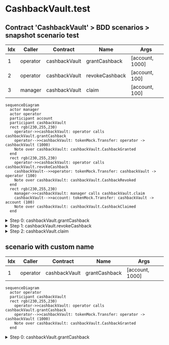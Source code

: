 # CashbackVault.test

## Contract 'CashbackVault' > BDD scenarios > snapshot scenario test

| Idx | Caller | Contract | Name | Args |
| --- | ------ | -------- | ---- | ---- |
| 1 | operator | cashbackVault | grantCashback | [account, 1000] |
| 2 | operator | cashbackVault | revokeCashback | [account, 100] |
| 3 | manager | cashbackVault | claim | [account, 100] |

```mermaid
sequenceDiagram
  actor manager
  actor operator
  participant account
  participant cashbackVault
  rect rgb(230,255,230)
    operator->>cashbackVault: operator calls cashbackVault.grantCashback
    operator-->>cashbackVault: tokenMock.Transfer: operator -> cashbackVault (1000)
    Note over cashbackVault: cashbackVault.CashbackGranted
  end
  rect rgb(230,255,230)
    operator->>cashbackVault: operator calls cashbackVault.revokeCashback
    cashbackVault-->>operator: tokenMock.Transfer: cashbackVault -> operator (100)
    Note over cashbackVault: cashbackVault.CashbackRevoked
  end
  rect rgb(230,255,230)
    manager->>cashbackVault: manager calls cashbackVault.claim
    cashbackVault-->>account: tokenMock.Transfer: cashbackVault -> account (100)
    Note over cashbackVault: cashbackVault.CashbackClaimed
  end
```

<details>
<summary>Step 0: cashbackVault.grantCashback</summary>

- **type**: methodCall
- **caller**: operator
- **args**: `{
  "account": "account",
  "amount": "1000"
}`

**Events**

| # | Contract | Event | Args |
| - | -------- | ----- | ---- |
| 1 | tokenMock | Transfer | `[operator, cashbackVault, 1000]` |
| 2 | cashbackVault | CashbackGranted | `[account, operator, 1000, 1000]` |

**Balances**

**Token:** tokenMock
| Holder | Balance |
| ------ | ------- |
| cashbackVault | 1000 |
| tokenMock | 0 |
| account | 0 |
| manager | 0 |
| operator | 57896044618658097711785492504343953926634992332820282019728792003956564818967 |


**accountCashbackState**
```json
Object {
  "balance": 1000n,
  "totalClaimed": 0n,
}
```

</details>
<details>
<summary>Step 1: cashbackVault.revokeCashback</summary>

- **type**: methodCall
- **caller**: operator
- **args**: `{
  "account": "account",
  "amount": "100"
}`

**Events**

| # | Contract | Event | Args |
| - | -------- | ----- | ---- |
| 1 | tokenMock | Transfer | `[cashbackVault, operator, 100]` |
| 2 | cashbackVault | CashbackRevoked | `[account, operator, 100, 900]` |

**Balances**

**Token:** tokenMock
| Holder | Balance |
| ------ | ------- |
| cashbackVault | 900 |
| tokenMock | 0 |
| account | 0 |
| manager | 0 |
| operator | 57896044618658097711785492504343953926634992332820282019728792003956564819067 |


**accountCashbackState**
```json
Object {
  "balance": 900n,
  "totalClaimed": 0n,
}
```

</details>
<details>
<summary>Step 2: cashbackVault.claim</summary>

- **type**: methodCall
- **caller**: manager
- **args**: `{
  "account": "account",
  "amount": "100"
}`

**Events**

| # | Contract | Event | Args |
| - | -------- | ----- | ---- |
| 1 | tokenMock | Transfer | `[cashbackVault, account, 100]` |
| 2 | cashbackVault | CashbackClaimed | `[account, manager, 100, 800]` |

**Balances**

**Token:** tokenMock
| Holder | Balance |
| ------ | ------- |
| cashbackVault | 800 |
| tokenMock | 0 |
| account | 100 |
| manager | 0 |
| operator | 57896044618658097711785492504343953926634992332820282019728792003956564819067 |


**accountCashbackState**
```json
Object {
  "balance": 800n,
  "totalClaimed": 100n,
}
```

</details>

## scenario with custom name

| Idx | Caller | Contract | Name | Args |
| --- | ------ | -------- | ---- | ---- |
| 1 | operator | cashbackVault | grantCashback | [account, 1000] |

```mermaid
sequenceDiagram
  actor operator
  participant cashbackVault
  rect rgb(230,255,230)
    operator->>cashbackVault: operator calls cashbackVault.grantCashback
    operator-->>cashbackVault: tokenMock.Transfer: operator -> cashbackVault (1000)
    Note over cashbackVault: cashbackVault.CashbackGranted
  end
```

<details>
<summary>Step 0: cashbackVault.grantCashback</summary>

- **type**: methodCall
- **caller**: operator
- **args**: `{
  "account": "account",
  "amount": "1000"
}`

**Events**

| # | Contract | Event | Args |
| - | -------- | ----- | ---- |
| 1 | tokenMock | Transfer | `[operator, cashbackVault, 1000]` |
| 2 | cashbackVault | CashbackGranted | `[account, operator, 1000, 1000]` |

**Balances**

**Token:** tokenMock
| Holder | Balance |
| ------ | ------- |
| cashbackVault | 1000 |
| tokenMock | 0 |
| account | 0 |
| manager | 0 |
| operator | 57896044618658097711785492504343953926634992332820282019728792003956564818967 |



</details>


